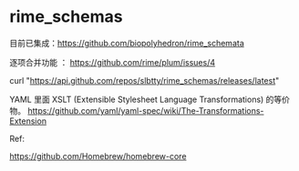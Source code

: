 # rime_schemas

目前已集成：https://github.com/biopolyhedron/rime_schemata


逐项合并功能 ： https://github.com/rime/plum/issues/4

curl  "https://api.github.com/repos/slbtty/rime_schemas/releases/latest"





YAML 里面 XSLT (Extensible Stylesheet Language Transformations) 的等价物。 
https://github.com/yaml/yaml-spec/wiki/The-Transformations-Extension

Ref:

https://github.com/Homebrew/homebrew-core
